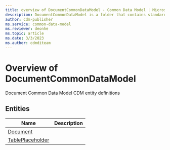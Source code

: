 ```yaml
---
title: overview of DocumentCommonDataModel - Common Data Model | Microsoft Docs
description: DocumentCommonDataModel is a folder that contains standard entities related to the Common Data Model.
author: cdm-publisher
ms.service: common-data-model
ms.reviewer: deonhe
ms.topic: article
ms.date: 3/3/2023
ms.author: cdmditeam
---
```


# Overview of DocumentCommonDataModel

Document Common Data Model CDM entity definitions  

## Entities

|Name|Description|
|---|---|
|[Document](Document.md)||
|[TablePlaceholder](TablePlaceholder.md)||
